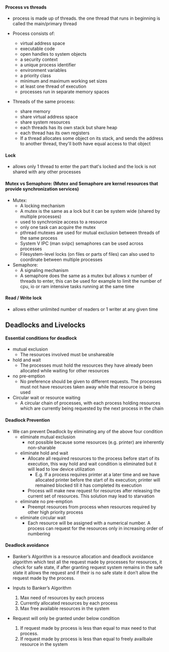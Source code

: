 #### Process vs threads
 - process is made up of threads. the one thread that runs in beginning is called the main/primary thread
 - Process consists of:
   - virtual address space
   - executable code
   - open handles to system objects
   - a security context
   - a unique process identifier
   - environment variables
   - a priority class
   - minimum and maximum working set sizes
   - at least one thread of execution
   - processes run in separate memory spaces

 - Threads of the same process:
   - share memory
   - share virtual address space
   - share system resources
   - each threads has its own stack but share heap
   - each thread has its own registers
   - If a thread allocates some object on its stack, and sends the address to another thread, they'll both have equal access to that object

#### Lock
   - allows only 1 thread to enter the part that's locked and the lock is not shared with any other processes

#### Mutex vs Semaphore: (Mutex and Semaphore are kernel resources that provide synchronization services)
 - Mutex:
   - A locking mechanism
   - A mutex is the same as a lock but it can be system wide (shared by multiple processes)
   - used to synchronize access to a resource
   - only one task can acquire the mutex
   - pthread mutexes are used for mutual exclusion between threads of the same process
   - System V IPC (man svipc) semaphores can be used across processes
   - Filesystem-level locks (on files or parts of files) can also used to coordinate between multiple processes
 - Semaphore:
   - A signaling mechanism
   - A semaphore does the same as a mutex but allows x number of threads to enter, this can be used for example to limit the number of cpu, io or ram intensive tasks running at the same time

#### Read / Write lock
 - allows either unlimited number of readers or 1 writer at any given time

## Deadlocks and Livelocks

#### Essential conditions for deadlock
 - mutual exclusion
   - The resources involved must be unshareable
 - hold and wait
   - The processes must hold the resources they have already been allocated while waiting for other resources
 - no pre-emption
   - No preference should be given to different requests. The processes must not have resources taken away while that resource is being used
 - Circular wait or resource waiting
   - A circular chain of processes, with each process holding resources which are currently being requested by the next process in the chain

#### Deadlock Prevention
 - We can prevent Deadlock by eliminating any of the above four condition
   - eliminate mutual exclusion
     - not possible because some resources (e.g. printer) are inherently non-sharable
   - eliminate hold and wait
     - Allocate all required resources to the process before start of its execution, this way hold and wait condition is eliminated but it will lead to low device utilization
       - E.g. If a process requires printer at a later time and we have allocated printer before the start of its execution; printer will remained blocked till it has completed its execution
     - Process will make new request for resources after releasing the current set of resources. This solution may lead to starvation
   - eliminate no pre-emption
     - Preempt resources from process when resources required by other high priority process
   - eliminate circular wait
     - Each resource will be assigned with a numerical number. A process can request for the resources only in increasing order of numbering

#### Deadlock avoidance
 - Banker’s Algorithm is a resource allocation and deadlock avoidance algorithm which test all the request made by processes for resources, it check for safe state, if after granting request system remains in the safe state it allows the request and if their is no safe state it don’t allow the request made by the process.

 - Inputs to Banker’s Algorithm
   1. Max need of resources by each process
   2. Currently allocated resources by each process
   3. Max free available resources in the system

 - Request will only be granted under below condition
   1. If request made by process is less than equal to max need to that process.
   2. If request made by process is less than equal to freely availbale resource in the system


